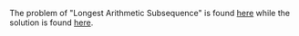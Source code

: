 The problem of "Longest Arithmetic Subsequence" is found [here](https://leetcode.com/problems/longest-arithmetic-subsequence/description/) while the solution is found [here](https://github.com/aurimas13/Solutions-To-Problems/blob/main/LeetCode/Java%20Solutions/Longest%20Arithmetic%20Subsequence/longest.java).